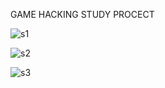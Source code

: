 GAME HACKING STUDY PROCECT

![s1](https://user-images.githubusercontent.com/76878386/201224226-2eb475e7-f464-4b0e-9ac1-da7b8c64c08f.png)

![s2](https://user-images.githubusercontent.com/76878386/201224263-da892a92-a60e-4064-be60-d2a0ad1cda14.png)

![s3](https://user-images.githubusercontent.com/76878386/201224273-42e7def0-2560-4237-91bc-922e5b05ab93.png)
